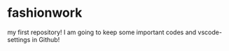 # fashionwork
my first repository!
I am going to keep some important codes and vscode-settings in Github!
